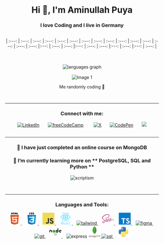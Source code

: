 <h1 align="center">Hi 👋, I'm Aminullah Puya</h1>
<h3 align="center">I love Coding and I live in Germany</h3>
<br/>
<div align="center">
  | :---: | :---: | :---: | :---: | :---: | :---: | :---: | :---: | :---: | :---: | :---: | :---: | :---: | :---: | :---: |:---: | :---: | :---: |:---: | :---: | :---: |:---: | :---: |:---: | :---: |
</div>
<br/>
<br/>
<br />

<div align="center">
  <img src="https://github-readme-stats.vercel.app/api/top-langs?username=scriptism&locale=en&hide_title=false&layout=compact&card_width=650&langs_count=5&theme=dracula&hide_border=false" height="350" alt="languages graph" />
</div>
<br/>
<div align="center">
 <img height="300" src="https://media.tenor.com/IieZUsqoYCwAAAAM/developer.gif width="450" alt="Image 1" "/>
  <p>Me randomly coding 🤍 </p>
<br/>
<hr/>

<!-- Connect with me -->
<div align="center">
  <h3>Connect with me:</h3>
  <a href="https://www.linkedin.com/in/scriptism/"><img src="https://img.shields.io/badge/-LinkedIn-0077B5?style=flat&logo=linkedin&logoColor=white" alt="LinkedIn" style="margin-right:"></a> &nbsp; &nbsp; &nbsp;
  <a href="https://www.freecodecamp.org/scriptism"><img src="https://img.shields.io/badge/-freeCodeCamp-0A0A23?style=flat&logo=freecodecamp&logoColor=white" alt="freeCodeCamp" style="margin-right: 6px;"></a> &nbsp; &nbsp; &nbsp;
  <a href="https://x.com/scriptismus/"><img src="https://img.shields.io/badge/-X-000000?style=flat&logo=x&logoColor=white" alt="X" style="margin-right:"></a> &nbsp; &nbsp; &nbsp;
<!--   <a href="YOUR-FB-URL"><img src="https://img.shields.io/badge/-Facebook-1877F2?style=flat&logo=facebook&logoColor=white" alt="Facebook" style="margin-right: 6px;"></a> -->
  <a href="https://codepen.io/scriptism"><img src="https://img.shields.io/badge/-CodePen-000000?style=flat&logo=codepen&logoColor=white" alt="CodePen" style="margin-right: "></a> &nbsp; &nbsp; &nbsp;
<!--   <a href="https://scriptism.github.io/scriptism.tech_portfolio/"><img src="https://img.shields.io/badge/-Portfolio-FF5722?style=flat&logo=firefox&logoColor=white" alt="Portfolio"></a> -->
  <a href="https://scriptism.github.io/scriptism.tech_portfo?lio/" target="_blank"><img src="https://img.shields.io/badge/-My%20Portfolio-blue"></a> 
<!--   <p> <img src="https://komarev.com/ghpvc/?username=scriptism&label=Profile%20views&color=0e75b6&style=flat" alt="scriptism" /> </p> -->
</div>
<br/>
<hr/>

<div align="center">
  <h3>🌱 I have just completed an online course on MongoDB</h3>
<h3>🌱 I’m currently learning more on ** PostgreSQL, SQL and Python **</h3>
  <p><img align="center" src="https://github-readme-streak-stats.herokuapp.com/?user=scriptism&" alt="scriptism" /></p>

  </div>
  <br/>
<hr/>
<div align="center">
<h3 align="center">Languages and Tools:</h3>
</div>
 <p align="center">
  <!-- Row 1 -->
  <a href="https://www.w3.org/html/" target="_blank" rel="noreferrer">
    <img src="https://raw.githubusercontent.com/devicons/devicon/master/icons/html5/html5-original-wordmark.svg" alt="html5" width="40" height="40"/>
  </a>&nbsp;&nbsp;
  <a href="https://www.w3schools.com/css/" target="_blank" rel="noreferrer">
    <img src="https://raw.githubusercontent.com/devicons/devicon/master/icons/css3/css3-original-wordmark.svg" alt="css3" width="40" height="40"/>
  </a>&nbsp;&nbsp;
  <a href="https://developer.mozilla.org/en-US/docs/Web/JavaScript" target="_blank" rel="noreferrer">
    <img src="https://raw.githubusercontent.com/devicons/devicon/master/icons/javascript/javascript-original.svg" alt="javascript" width="40" height="40"/>
  </a>&nbsp;&nbsp;
  <a href="https://reactjs.org/" target="_blank" rel="noreferrer">
    <img src="https://raw.githubusercontent.com/devicons/devicon/master/icons/react/react-original-wordmark.svg" alt="react" width="40" height="40"/>
  </a>&nbsp;&nbsp;
  <a href="https://tailwindcss.com/" target="_blank" rel="noreferrer">
    <img src="https://www.vectorlogo.zone/logos/tailwindcss/tailwindcss-icon.svg" alt="tailwind" width="40" height="40"/>
  </a>&nbsp;&nbsp;
  <a href="https://sass-lang.com" target="_blank" rel="noreferrer">
    <img src="https://raw.githubusercontent.com/devicons/devicon/master/icons/sass/sass-original.svg" alt="sass" width="40" height="40"/>
  </a>&nbsp;&nbsp;
  <a href="https://www.typescriptlang.org/" target="_blank" rel="noreferrer">
    <img src="https://raw.githubusercontent.com/devicons/devicon/master/icons/typescript/typescript-original.svg" alt="typescript" width="40" height="40"/>
  </a>&nbsp;&nbsp;
  <a href="https://www.figma.com/" target="_blank" rel="noreferrer">
    <img src="https://www.vectorlogo.zone/logos/figma/figma-icon.svg" alt="figma" width="40" height="40"/>
  </a>&nbsp;&nbsp;
  <a href="https://git-scm.com/" target="_blank" rel="noreferrer">
    <img src="https://img.shields.io/badge/-Git-white?style=flat-square&logo=git&logoColor=black" alt="git" height="40"/>
  </a>&nbsp;&nbsp;
  <a href="https://nodejs.org" target="_blank" rel="noreferrer">
    <img src="https://raw.githubusercontent.com/devicons/devicon/master/icons/nodejs/nodejs-original-wordmark.svg" alt="nodejs" width="40" height="40"/>
  </a>&nbsp;&nbsp;
 <img src="https://img.shields.io/badge/-Express-000?style=flat-square&logo=express&logoColor=white" alt="express" height="40"/>
     <a href="https://www.mongodb.com/" target="_blank" rel="noreferrer">
    <img src="https://raw.githubusercontent.com/devicons/devicon/master/icons/mongodb/mongodb-original-wordmark.svg" alt="mongodb" width="40" height="40"/>
  <!-- </a>&nbsp;&nbsp; -->
  <!-- <a href="https://www.postgresql.org/" target="_blank" rel="noreferrer"> -->
    <!-- <img src="https://raw.githubusercontent.com/devicons/devicon/master/icons/postgresql/postgresql-original-wordmark.svg" alt="postgresql" width="40" height="40"/> -->
  <!-- </a>&nbsp;&nbsp; -->
   <a href="https://en.wikipedia.org/wiki/SQL" target="_blank" rel="noreferrer">
  <img src="https://cdn.jsdelivr.net/gh/devicons/devicon/icons/mysql/mysql-original-wordmark.svg"
       alt="sql" width="40" height="40"/>
</a>&nbsp;&nbsp;
  <a href="https://www.python.org/" target="_blank" rel="noreferrer">
    <img src="https://raw.githubusercontent.com/devicons/devicon/master/icons/python/python-original.svg" alt="python" width="40" height="40"/>
  </a>
  <br/>
</p>







  



